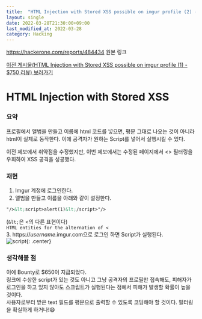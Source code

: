 ```yaml
---
title:  "HTML Injection with Stored XSS possible on imgur profile (2) - $650 리뷰"
layout: single
date: 2022-03-28T21:30:00+09:00
last_modified_at: 2022-03-28
category: Hacking
---
```


<https://hackerone.com/reports/484434>
원본 링크  
  
[이전 게시물(HTML Injection with Stored XSS possible on imgur profile (1) - $750 리뷰) 보러가기](https://jaemin8852.github.io/hacking/381553-HTML-Injection-with-Stored-XSS-possible-on-imgur-profile1)  
  
# HTML Injection with Stored XSS

### 요약
프로필에서 앨범을 만들고 이름에 html 코드를 넣으면, 평문 그대로 나오는 것이 아니라 html이 실제로 동작한다. 이에 공격자가 원하는 Script를 넣어서 실행시킬 수 있다.  
  
이전 제보에서 취약점을 수정했지만, 이번 제보에서는 수정된 페이지에서 <> 필터링을 우회하여 XSS 공격을 성공했다.  
  
### 재현
1. Imgur 계정에 로그인한다.  
2. 앨범을 만들고 이름을 아래와 같이 설정한다.  
```html
"/>&lt;script>alert(1)&lt;/script>"/>
```  
(```&lt;```은 <의 다른 표현이다)  
```HTML entities for the alternation of <```  
3. https://*username*.imgur.com으로 로그인 하면 Script가 실행된다.  
![script](/assets/img/2022-03-28-484434-HTML-Injection-with-Stored-XSS-possible-on-imgur-profile2/1.png){: .center}  
  
### 생각해볼 점
이에 Bounty로 $650이 지급되었다.  
링크에 수상한 script가 있는 것도 아니고 그냥 공격자의 프로필만 접속해도, 피해자가 로그인을 하고 있지 않아도 스크립트가 실행된다는 점에서 피해가 발생할 확률이 높을 것이다.  
사용자로부터 받은 text 필드를 평문으로 출력할 수 있도록 코딩해야 할 것이다. 필터링을 확실하게 하거나!😄